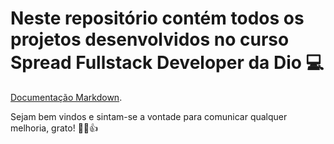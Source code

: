 # Neste repositório contém todos os projetos desenvolvidos no curso Spread Fullstack Developer da Dio :computer:

[Documentação Markdown](https://www.markdownguide.org/basic-syntax/).

Sejam bem vindos e sintam-se a vontade para comunicar qualquer melhoria, grato! :muscle::wink::+1:



